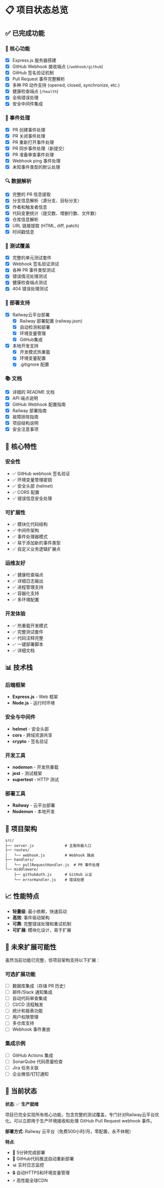# 📋 项目状态总览

## ✅ 已完成功能

### 🔧 核心功能
- [x] Express.js 服务器搭建
- [x] GitHub Webhook 接收端点 (`/webhook/github`)
- [x] GitHub 签名验证机制
- [x] Pull Request 事件完整解析
- [x] 多种 PR 动作支持 (opened, closed, synchronize, etc.)
- [x] 健康检查端点 (`/health`)
- [x] 全局错误处理
- [x] 安全中间件集成

### 📝 事件处理
- [x] PR 创建事件处理
- [x] PR 关闭事件处理  
- [x] PR 重新打开事件处理
- [x] PR 同步事件处理（新提交）
- [x] PR 准备审查事件处理
- [x] Webhook ping 事件处理
- [x] 未知事件类型的默认处理

### 🔍 数据解析
- [x] 完整的 PR 信息提取
- [x] 分支信息解析（源分支、目标分支）
- [x] 作者和触发者信息
- [x] 代码变更统计（提交数、增删行数、文件数）
- [x] 仓库信息解析
- [x] URL 链接提取 (HTML, diff, patch)
- [x] 时间戳信息

### 🧪 测试覆盖
- [x] 完整的单元测试套件
- [x] Webhook 签名验证测试
- [x] 各种 PR 事件类型测试
- [x] 错误情况处理测试
- [x] 健康检查端点测试
- [x] 404 错误处理测试

### 🚀 部署支持
- [x] Railway云平台部署
  - [x] Railway 部署配置 (railway.json)
  - [x] 自动检测和部署
  - [x] 环境变量管理
  - [x] GitHub集成
- [x] 本地开发支持
  - [x] 开发模式热重载
  - [x] 环境变量配置
  - [x] .gitignore 配置

### 📚 文档
- [x] 详细的 README 文档
- [x] API 端点说明
- [x] GitHub Webhook 配置指南
- [x] Railway 部署指南
- [x] 故障排除指南
- [x] 项目结构说明
- [x] 安全注意事项

## 🎯 核心特性

### 安全性
- ✅ GitHub webhook 签名验证
- ✅ 环境变量管理密钥
- ✅ 安全头部 (helmet)
- ✅ CORS 配置
- ✅ 错误信息安全处理

### 可扩展性
- ✅ 模块化代码结构
- ✅ 中间件架构
- ✅ 事件处理器模式
- ✅ 易于添加新的事件类型
- ✅ 自定义业务逻辑扩展点

### 运维友好
- ✅ 健康检查端点
- ✅ 详细日志输出
- ✅ 进程管理支持
- ✅ 容器化支持
- ✅ 多环境配置

### 开发体验
- ✅ 热重载开发模式
- ✅ 完整测试套件
- ✅ 代码注释完整
- ✅ 一键部署脚本
- ✅ 详细文档

## 📊 技术栈

### 后端框架
- **Express.js** - Web 框架
- **Node.js** - 运行时环境

### 安全与中间件
- **helmet** - 安全头部
- **cors** - 跨域资源共享
- **crypto** - 签名验证

### 开发工具
- **nodemon** - 开发热重载
- **jest** - 测试框架
- **supertest** - HTTP 测试

### 部署工具
- **Railway** - 云平台部署
- **Nodemon** - 本地开发

## 🎨 项目架构

```
src/
├── server.js              # 主服务器入口
├── routes/
│   └── webhook.js         # Webhook 路由
├── handlers/
│   └── pullRequestHandler.js  # PR 事件处理
└── middleware/
    ├── githubAuth.js      # GitHub 认证
    └── errorHandler.js    # 错误处理
```

## 📈 性能特点

- **轻量级**: 最小依赖，快速启动
- **高效**: 事件驱动架构
- **可靠**: 完整错误处理和重试机制
- **可扩展**: 模块化设计，易于扩展

## 🔮 未来扩展可能性

虽然当前功能已完整，但项目架构支持以下扩展：

### 可选扩展功能
- [ ] 数据库集成（存储 PR 历史）
- [ ] 邮件/Slack 通知集成
- [ ] 自动代码审查集成
- [ ] CI/CD 流程触发
- [ ] 统计和报表功能
- [ ] 用户权限管理
- [ ] 多仓库支持
- [ ] Webhook 事件重放

### 集成示例
- [ ] GitHub Actions 集成
- [ ] SonarQube 代码质量检查
- [ ] Jira 任务关联
- [ ] 企业微信/钉钉通知

## 🎯 当前状态

**状态**: ✅ **生产就绪**

项目已完全实现所有核心功能，包含完整的测试覆盖，专门针对Railway云平台优化。可以立即用于生产环境接收和处理 GitHub Pull Request webhook 事件。

**部署方式**: Railway 云平台（免费500小时/月，零配置，永不休眠）

**特点**:
- 🚀 5分钟完成部署
- 🔄 GitHub代码推送自动重新部署  
- 📊 实时日志监控
- 🔒 自动HTTPS和环境变量管理
- ⚡ 高性能全球CDN

